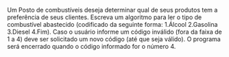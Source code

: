 Um Posto de combustíveis deseja determinar qual de seus produtos tem a preferência de
seus clientes. Escreva um algoritmo para ler o tipo de combustível abastecido (codificado
da seguinte forma: 1.Álcool 2.Gasolina 3.Diesel 4.Fim). Caso o usuário informe um código
inválido (fora da faixa de 1 a 4) deve ser solicitado um novo código (até que seja válido).
O programa será encerrado quando o código informado for o número 4.